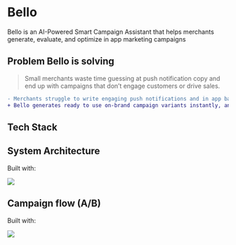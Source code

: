 # Bello
Bello is an AI-Powered Smart Campaign Assistant that helps merchants generate, evaluate, and optimize in app marketing campaigns

## Problem Bello is solving
> Small merchants waste time guessing at push notification copy and end up with campaigns that don’t engage customers or drive sales.

```diff
- Merchants struggle to write engaging push notifications and in app banners consistently 
+ Bello generates ready to use on-brand campaign variants instantly, and then auto runs A/B testing to pick the winner
```

## Tech Stack

## System Architecture
Built with:

<img src="https://img.shields.io/badge/mermaid-020817?style=for-the-badge&logo=mermaid&logoColor=%FF3670"/>

## Campaign flow (A/B)
Built with:

<img src="https://img.shields.io/badge/mermaid-020817?style=for-the-badge&logo=mermaid&logoColor=%FF3670"/>